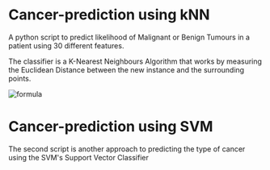 # Cancer-prediction using kNN
A python script to predict likelihood of Malignant or Benign Tumours in a patient using 30 different features.

The classifier is a K-Nearest Neighbours Algorithm that works by measuring the Euclidean Distance between the new instance and the surrounding points.

![formula](https://user-images.githubusercontent.com/20137995/30771339-fcca091a-a077-11e7-8fbd-5e7407a05d76.png)

# Cancer-prediction using SVM
The second script is another approach to predicting the type of cancer using the SVM's Support Vector Classifier

